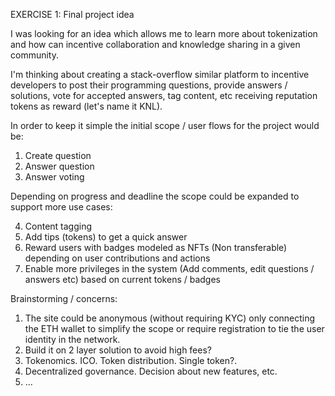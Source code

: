 

EXERCISE 1: Final project idea

I was looking for an idea which allows me to learn more about tokenization and how can incentive collaboration and knowledge sharing in a given community.

I'm thinking about creating a stack-overflow similar platform to incentive developers to post their programming questions, provide answers / solutions, vote for accepted answers, tag content, etc receiving reputation tokens as reward (let's name it KNL).

In order to keep it simple the initial scope / user flows for the project would be:

1. Create question
2. Answer question
3. Answer voting

Depending on progress and deadline the scope could be expanded to support more use cases:

4. Content tagging
5. Add tips (tokens) to get a quick answer
6. Reward users with badges modeled as NFTs (Non transferable) depending on user contributions and actions
7. Enable more privileges in the system (Add comments, edit questions / answers etc) based on current tokens / badges


Brainstorming / concerns:

1. The site could be anonymous (without requiring KYC) only connecting the ETH wallet to simplify the scope or require registration to tie the user identity in the network.
2. Build it on 2 layer solution to avoid high fees?
3. Tokenomics. ICO. Token distribution. Single token?.
4. Decentralized governance. Decision about new features, etc.
5. ...